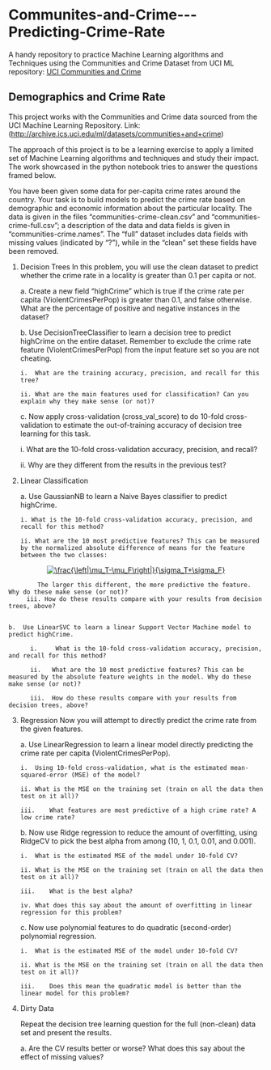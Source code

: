 # Communites-and-Crime---Predicting-Crime-Rate
A handy repository to practice Machine Learning algorithms and Techniques using the Communities and Crime Dataset from UCI ML repository: [UCI Communities and Crime](http://archive.ics.uci.edu/ml/datasets/communities+and+crime)

## Demographics and Crime Rate

This project works with the Communities and Crime data sourced from the UCI Machine Learning Repository. Link: 
(http://archive.ics.uci.edu/ml/datasets/communities+and+crime)

The approach of this project is to be a learning exercise to apply a limited set of Machine Learning algorithms and techniques and study their impact. The work showcased in the python notebook tries to answer the questions framed below.

You have been given some data for per-capita crime rates around the country. Your task is to build models to predict the crime rate based on demographic and economic information about the particular locality. The data is given in the files “communities-crime-clean.csv” and “communities-crime-full.csv”; a description of the data and data fields is given in “communities-crime.names”. The “full” dataset includes data fields with missing values (indicated by “?”), while in the “clean” set these fields have been removed.


1.	Decision Trees
    In this problem, you will use the clean dataset to predict whether the crime rate in a locality is greater than 0.1 per capita or not.

    a. Create a new field “highCrime” which is true if the crime rate per capita (ViolentCrimesPerPop) is greater than 0.1, and false otherwise. What are the percentage of positive and negative instances in the dataset?
    
    b. Use DecisionTreeClassifier to learn a decision tree to predict highCrime on the entire dataset. Remember to exclude the crime rate feature (ViolentCrimesPerPop) from the input feature set so you are not cheating. 
    
        i.	What are the training accuracy, precision, and recall for this tree?  
      
        ii.	What are the main features used for classification? Can you explain why they make sense (or not)?
      
    c.	Now apply cross-validation (cross_val_score) to do 10-fold cross-validation to estimate the out-of-training accuracy of decision tree learning for this task.
   
       i.	What are the 10-fold cross-validation accuracy, precision, and recall?
      
       ii.	Why are they different from the results in the previous test?


2. Linear Classification
	 
   a. Use GaussianNB to learn a Naive Bayes classifier to predict highCrime.
	
       i. What is the 10-fold cross-validation accuracy, precision, and recall for this method?
	
       ii. What are the 10 most predictive features? This can be measured by the normalized absolute difference of means for the feature between the two classes:
                 
<div style="text-align:center"><a href="https://www.codecogs.com/eqnedit.php?latex=\frac{\left|\mu_T-\mu_F\right|}{\sigma_T&plus;\sigma_F}" target="_blank"><img src="https://latex.codecogs.com/gif.latex?\frac{\left|\mu_T-\mu_F\right|}{\sigma_T&plus;\sigma_F}" title="\frac{\left|\mu_T-\mu_F\right|}{\sigma_T+\sigma_F}" /></a></div>

            The larger this different, the more predictive the feature. Why do these make sense (or not)?
	     iii. How do these results compare with your results from decision trees, above?
       
  
    b.	Use LinearSVC to learn a linear Support Vector Machine model to predict highCrime.
          
          i.	 What is the 10-fold cross-validation accuracy, precision, and recall for this method?

          ii.	What are the 10 most predictive features? This can be measured by the absolute feature weights in the model. Why do these               make sense (or not)?
      
          iii.	How do these results compare with your results from decision trees, above?

3.  Regression
    Now you will attempt to directly predict the crime rate from the given features.

    a.	Use LinearRegression to learn a linear model directly predicting the crime rate per capita (ViolentCrimesPerPop).
	
		i.	Using 10-fold cross-validation, what is the estimated mean-squared-error (MSE) of the model?
		
		ii.	What is the MSE on the training set (train on all the data then test on it all)?
		
		iii.	What features are most predictive of a high crime rate? A low crime rate?

    b.	Now use Ridge regression to reduce the amount of overfitting, using RidgeCV to pick the best alpha from among (10, 1, 0.1, 0.01, 	 and 0.001).

		i.	What is the estimated MSE of the model under 10-fold CV?

		ii.	What is the MSE on the training set (train on all the data then test on it all)?

		iii.	What is the best alpha?

		iv.	What does this say about the amount of overfitting in linear regression for this problem?
    c.	Now use polynomial features to do quadratic (second-order) polynomial regression.
		
		i.	What is the estimated MSE of the model under 10-fold CV?

		ii.	What is the MSE on the training set (train on all the data then test on it all)?

		iii.	Does this mean the quadratic model is better than the linear model for this problem?
    

4.  Dirty Data

    Repeat the decision tree learning question for the full (non-clean) data set and present the results.

     a.	Are the CV results better or worse? What does this say about the effect of missing values?


